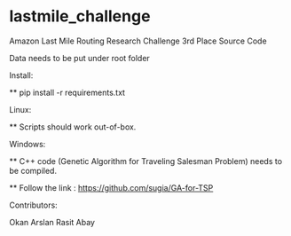# lastmile_challenge
Amazon Last Mile Routing Research Challenge 3rd Place Source Code

Data needs to be put under root folder

Install:

** pip install -r requirements.txt

Linux:

** Scripts should work out-of-box.

Windows:

** C++ code (Genetic Algorithm for Traveling Salesman Problem) needs to be compiled.

** Follow the link : https://github.com/sugia/GA-for-TSP

Contributors:

Okan Arslan
Rasit Abay

